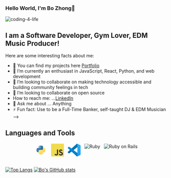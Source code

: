 ### Hello World, I'm Bo Zhong👋
![coding-4-life](https://gist.github.com/patevs/b007a0e98fb216438d4cbf559fac4166/raw/88f20c9d749d756be63f22b09f3c4ac570bc5101/programming.gif)
## I am a Software Developer, Gym Lover, EDM Music Producer!


Here are some interesting facts about me:

- 🔭 You can find my projects here <a href="https://github.com/bob-skywalker"> Portfolio </a>
- 🌱 I’m currently an enthusiast in JavaScript, React, Python, and web development
- 💞️ I’m looking to collaborate on making technology accessible and building community feelings in tech
- 👯 I’m looking to collaborate on open source
- How to reach me: ...[LinkedIn](https://www.linkedin.com/in/bo-zhong-bb4a4b13a/)
- 💬 Ask me about ... Anything
- ⚡ Fun fact: Use to be a Full-Time Banker, self-taught DJ & EDM Musician 
-->

## Languages and Tools
<p align="center">
<img src="https://raw.githubusercontent.com/github/explore/80688e429a7d4ef2fca1e82350fe8e3517d3494d/topics/python/python.png" alt="Python" height="40" style="vertical-align:top; margin:4px">
<img src="https://raw.githubusercontent.com/github/explore/80688e429a7d4ef2fca1e82350fe8e3517d3494d/topics/javascript/javascript.png" alt="Javascript" height="40" style="vertical-align:top; margin:4px">
<img src="https://raw.githubusercontent.com/github/explore/80688e429a7d4ef2fca1e82350fe8e3517d3494d/topics/visual-studio-code/visual-studio-code.png" alt="VS Code" height="40" style="vertical-align:top; margin:4px">
<img src="https://i.postimg.cc/Wbxm9r0q/Untitled-design-1.png" alt="Ruby" height="40" style="vertical-align:top; margin:4px">
<img src="https://i.postimg.cc/G2cmJcKS/ruby-on-rails-pdf.png" alt="Ruby on Rails" height="40" style="vertical-align:top; margin:4px">
</p>

##
[![Top Langs](https://github-readme-stats.vercel.app/api/top-langs/?username=bob-skywalker&layout=compact)](https://github.com/anuraghazra/github-readme-stats)
[![Bo's GitHub stats](https://github-readme-stats.vercel.app/api?username=bob-skywalker)](https://github.com/anuraghazra/github-readme-stats)


